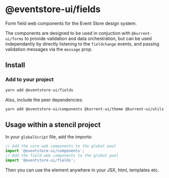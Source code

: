 # @eventstore-ui/fields

Form field web components for the Event Store design system.

The components are designed to be used in conjuction with `@kurrent-ui/forms` to provide validation and data orchestration, but can be used independantly by directly listening to the `fieldchange` events, and passing validation messages via the `message` prop.

## Install

### Add to your project

```sh
yarn add @eventstore-ui/fields
```

Also, include the peer dependencies:

```sh
yarn add @eventstore-ui/components @kurrent-ui/theme @kurrent-ui/utils
```

## Usage within a stencil project

In your `globalScript` file, add the imports:

```ts
// Add the core web components to the global pool
import '@eventstore-ui/components';
// Add the field web components to the global pool
import '@eventstore-ui/fields';
```

Then you can use the element anywhere in your JSX, html, templates etc.
